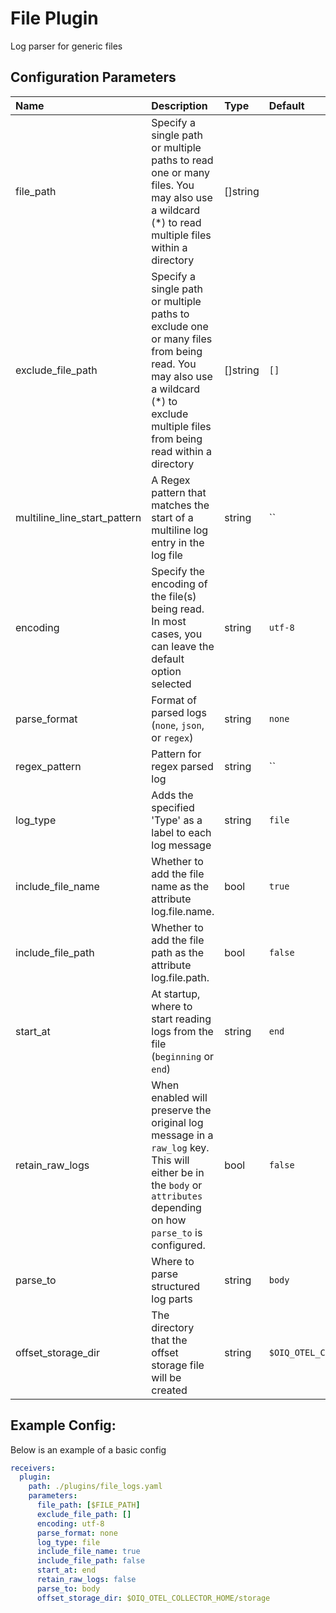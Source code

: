 # File Plugin

Log parser for generic files

## Configuration Parameters

| Name | Description | Type | Default | Required | Values |
|:-- |:-- |:-- |:-- |:-- |:-- |
| file_path | Specify a single path or multiple paths to read one or many files. You may also use a wildcard (*) to read multiple files within a directory | []string |  | true |  |
| exclude_file_path | Specify a single path or multiple paths to exclude one or many files from being read. You may also use a wildcard (*) to exclude multiple files from being read within a directory | []string | `[]` | false |  |
| multiline_line_start_pattern | A Regex pattern that matches the start of a multiline log entry in the log file | string | `` | false |  |
| encoding | Specify the encoding of the file(s) being read. In most cases, you can leave the default option selected | string | `utf-8` | false | `nop`, `utf-8`, `utf-16le`, `utf-16be`, `ascii`, `big5` |
| parse_format | Format of parsed logs (`none`, `json`, or `regex`) | string | `none` | false | `none`, `json`, `regex` |
| regex_pattern | Pattern for regex parsed log | string | `` | false |  |
| log_type | Adds the specified 'Type' as a label to each log message | string | `file` | false |  |
| include_file_name | Whether to add the file name as the attribute log.file.name. | bool | `true` | false |  |
| include_file_path | Whether to add the file path as the attribute log.file.path. | bool | `false` | false |  |
| start_at | At startup, where to start reading logs from the file (`beginning` or `end`) | string | `end` | false | `beginning`, `end` |
| retain_raw_logs | When enabled will preserve the original log message in a `raw_log` key. This will either be in the `body` or `attributes` depending on how `parse_to` is configured. | bool | `false` | false |  |
| parse_to | Where to parse structured log parts | string | `body` | false | `body`, `attributes` |
| offset_storage_dir | The directory that the offset storage file will be created | string | `$OIQ_OTEL_COLLECTOR_HOME/storage` | false |  |

## Example Config:

Below is an example of a basic config

```yaml
receivers:
  plugin:
    path: ./plugins/file_logs.yaml
    parameters:
      file_path: [$FILE_PATH]
      exclude_file_path: []
      encoding: utf-8
      parse_format: none
      log_type: file
      include_file_name: true
      include_file_path: false
      start_at: end
      retain_raw_logs: false
      parse_to: body
      offset_storage_dir: $OIQ_OTEL_COLLECTOR_HOME/storage
```
